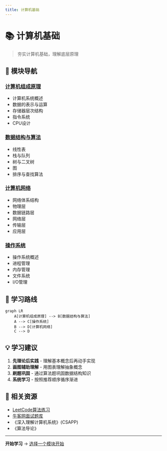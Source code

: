 ```yaml
---
title: 计算机基础
---
```


# 📚 计算机基础

> 夯实计算机基础，理解底层原理

## 📖 模块导航

### [计算机组成原理](computer-organization/)
- 计算机系统概述
- 数据的表示与运算
- 存储器层次结构
- 指令系统
- CPU设计

### [数据结构与算法](data-structures/)
- 线性表
- 栈与队列
- 树与二叉树
- 图
- 排序与查找算法

### [计算机网络](network/)
- 网络体系结构
- 物理层
- 数据链路层
- 网络层
- 传输层
- 应用层

### [操作系统](operating-system/)
- 操作系统概述
- 进程管理
- 内存管理
- 文件系统
- I/O管理

## 🎯 学习路线

```mermaid
graph LR
    A[计算机组成原理] --> B[数据结构与算法]
    A --> C[操作系统]
    B --> D[计算机网络]
    C --> D
```

## 💡 学习建议

1. **先理论后实践** - 理解基本概念后再动手实现
2. **画图辅助理解** - 用图表理解抽象概念
3. **刷题巩固** - 通过算法题巩固数据结构知识
4. **系统学习** - 按照推荐顺序循序渐进

## 🔗 相关资源

- [LeetCode算法练习](https://leetcode.cn/)
- [牛客网面试题库](https://www.nowcoder.com/)
- 《深入理解计算机系统》(CSAPP)
- 《算法导论》

---

**开始学习** → [选择一个模块开始](./)
